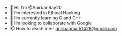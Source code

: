 - 👋 Hi, I’m @AnirbanRay20
- 👀 I’m interested in Ethical Hacking
- 🌱 I’m currently learning C and C++
- 💞️ I’m looking to collaborate with Google
- 📫 How to reach me:- anirbanmark1429@gmail.com

<!---
AnirbanRay20/AnirbanRay20 is a ✨ special ✨ repository because its `README.md` (this file) appears on your GitHub profile.
You can click the Preview link to take a look at your changes.
--->
